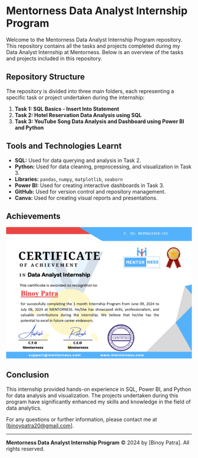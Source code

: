 # Mentorness Data Analyst Internship Program

Welcome to the Mentorness Data Analyst Internship Program repository. This repository contains all the tasks and projects completed during my Data Analyst Internship at Mentorness. Below is an overview of the tasks and projects included in this repository.

## Repository Structure

The repository is divided into three main folders, each representing a specific task or project undertaken during the internship:

1. **Task 1: SQL Basics - Insert Into Statement**
2. **Task 2: Hotel Reservation Data Analysis using SQL**
3. **Task 3: YouTube Song Data Analysis and Dashboard using Power BI and Python**

## Tools and Technologies Learnt

- **SQL:** Used for data querying and analysis in Task 2.
- **Python:** Used for data cleaning, preprocessing, and visualization in Task 3.
- **Libraries:** `pandas`, `numpy`, `matplotlib`, `seaborn`
- **Power BI:** Used for creating interactive dashboards in Task 3.
- **GitHub:** Used for version control and repository management.
- **Canva:** Used for creating visual reports and presentations.

## Achievements 

![Binoy Patra Certificate](https://github.com/binoy-patra/Mentorness-Data-Analyst-Internship-program/blob/main/Task%201-%20Reel/Binoy%20Patra_Certificate_page-0001.jpg)


## Conclusion

This internship provided hands-on experience in SQL, Power BI, and Python for data analysis and visualization. The projects undertaken during this program have significantly enhanced my skills and knowledge in the field of data analytics.

For any questions or further information, please contact me at [binoypatra20@gmail.com].

---

**Mentorness Data Analyst Internship Program** © 2024 by [Binoy Patra]. All rights reserved.
